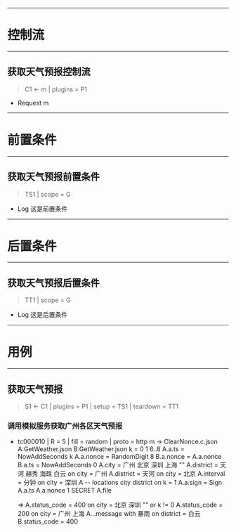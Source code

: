************************************
# 控制流
************************************
## 获取天气预报控制流
> C1 <- m | plugins = P1
* Request m
************************************
# 前置条件
************************************
## 获取天气预报前置条件
> TS1 | scope = G
* Log 这是前置条件
************************************
# 后置条件
************************************
## 获取天气预报后置条件
> TT1 | scope = G
* Log 这是后置条件
************************************
# 用例
************************************
## 获取天气预报
> S1 <- C1 | plugins = P1 | setup = TS1 | teardown = TT1
### 调用模拟服务获取广州各区天气预报
* tc000010 | R = 5 | fill = random | proto = http
    m -> ClearNonce.c.json A:GetWeather.json B:GetWeather.json
    k = 0 1 6..8
    A.a.ts = NowAddSeconds k
    A.a.nonce = RandomDigit 8
    B.a.nonce = A.a.nonce B.a.ts = NowAddSeconds 0
    A.city = 广州 北京 深圳 上海 ""
    A.district = 天河 越秀 海珠 白云 on city = 广州
    A.district = 天河 on city = 北京
    A.interval = 分钟 on city = 深圳
    A -- locations city district on k = 1
    A.a.sign = Sign A.a.ts A.a.nonce 1 SECRET A.file
    
    => A.status_code = 400 on city = 北京 深圳 "" or k != 0
    A.status_code = 200 on city = 广州 上海
    A...message with 暴雨 on district = 白云
    B.status_code = 400